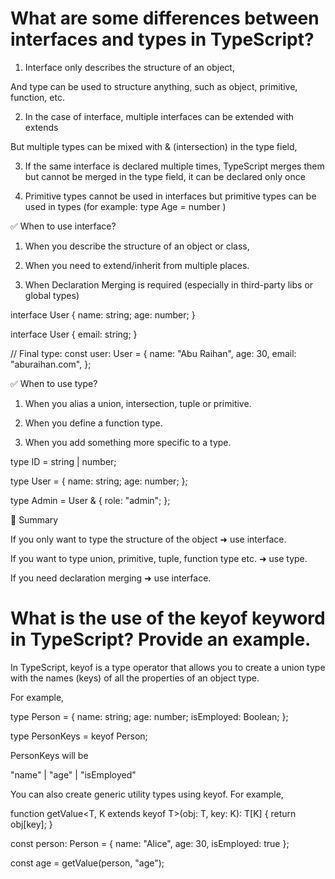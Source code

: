 # What are some differences between interfaces and types in TypeScript?

1. Interface only describes the structure of an object,

And type can be used to structure anything, such as object, primitive, function, etc.

2. In the case of interface, multiple interfaces can be extended with extends

But multiple types can be mixed with & (intersection) in the type field,

3. If the same interface is declared multiple times, TypeScript merges them but cannot be merged in the type field, it can be declared only once

4. Primitive types cannot be used in interfaces but primitive types can be used in types (for example: type Age = number )

✅ When to use interface?

1. When you describe the structure of an object or class,

2. When you need to extend/inherit from multiple places.

3. When Declaration Merging is required (especially in third-party libs or global types)

interface User {
name: string;
age: number;
}

interface User {
email: string;
}

// Final type:
const user: User = {
name: "Abu Raihan",
age: 30,
email: "aburaihan.com",
};

✅ When to use type?

1. When you alias a union, intersection, tuple or primitive.

2. When you define a function type.

3. When you add something more specific to a type.

type ID = string | number;

type User = {
name: string;
age: number;
};

type Admin = User & {
role: "admin";
};

🎯 Summary

If you only want to type the structure of the object ➜ use interface.

If you want to type union, primitive, tuple, function type etc. ➜ use type.

If you need declaration merging ➜ use interface.

# What is the use of the keyof keyword in TypeScript? Provide an example.

In TypeScript, keyof is a type operator that allows you to create a union type with the names (keys) of all the properties of an object type.

For example,

type Person = {
name: string;
age: number;
isEmployed: Boolean;
};

type PersonKeys = keyof Person;

PersonKeys will be

"name" | "age" | "isEmployed"

You can also create generic utility types using keyof.
For example,

function getValue<T, K extends keyof T>(obj: T, key: K): T[K] {
return obj[key];
}

const person: Person = {
name: "Alice",
age: 30,
isEmployed: true
};

const age = getValue(person, "age");

